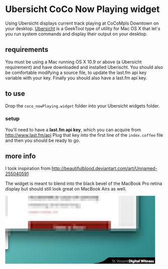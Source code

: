Ubersicht CoCo Now Playing widget
=================================

Using Ubersicht displays current track playing at CoCoMpls Downtown on your desktop.
[Ubersicht](http://tracesof.net/uebersicht/) is a GeekTool type of utility for Mac OS X that
let's you run system commands and display their output on your desktop.

## requirements
You must be using a Mac running OS X 10.9 or above (a Ubersicht requirement) and have
downloaded and installed Uberischt. You should also be comfortable modifying a source file,
to update the last.fm api key variable with your key. Finally you should also have a last.fm api key.

## to use
Drop the `coco_nowPlaying.widget` folder into your Ubersicht widgets folder.

### setup
You'll need to have a **last.fm api key**, which you can acquire from http://www.last.fm/api
Plug that key into the first line of the `index.coffee` file and then you should be ready to go.

## more info
I took inspiration from http://beautifulblood.deviantart.com/art/Unnamed-255040591

The widget is meant to blend into the black bevel of the MacBook Pro retina display but
should still look great on MacBook Airs as well.

![screenshot](NowPlaying.png)